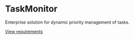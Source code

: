 TaskMonitor
===========
Enterprise solution for dynamic priority management of tasks.

[View requirements](REQUIREMENTS.md)
